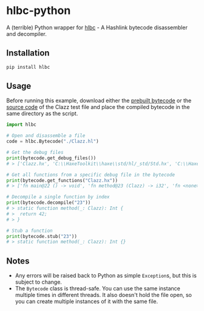 # hlbc-python

A (terrible) Python wrapper for [hlbc](https://github.com/Gui-Yom/hlbc) - A Hashlink bytecode disassembler and decompiler.

## Installation

```bash
pip install hlbc
```

## Usage

Before running this example, download either the [prebuilt bytecode]() or the [source code]() of the Clazz test file and place the compiled bytecode in the same directory as the script. 

```python
import hlbc

# Open and disassemble a file
code = hlbc.Bytecode("./Clazz.hl")

# Get the debug files
print(bytecode.get_debug_files())
# > ['Clazz.hx', 'C:\\HaxeToolkit\\haxe\\std/hl/_std/Std.hx', 'C:\\HaxeToolkit\\haxe\\std/hl/_std/String.hx', ... '?']

# Get all functions from a specific debug file in the bytecode
print(bytecode.get_functions("Clazz.hx"))
# > ['fn main@22 () -> void', 'fn method@23 (Clazz) -> i32', 'fn <none>@337 ((f64, f64) -> i32, i32, i32) -> i32', ...]

# Decompile a single function by index
print(bytecode.decompile("23"))
# > static function method(_: Clazz): Int {
# >  return 42;
# > }

# Stub a function
print(bytecode.stub("23"))
# > static function method(_: Clazz): Int {}
```

## Notes

- Any errors will be raised back to Python as simple `Exception`s, but this is subject to change.
- The `Bytecode` class is thread-safe. You can use the same instance multiple times in different threads. It also doesn't hold the file open, so you can create multiple instances of it with the same file.

<!-- TODO: actual docs? pdoc3? who the hell knows... -->